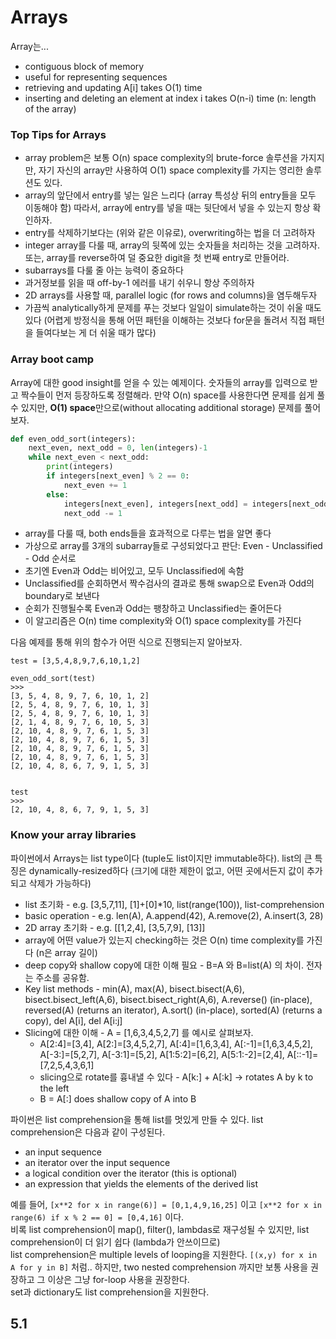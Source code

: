 # Arrays

Array는...
* contiguous block of memory
* useful for representing sequences
* retrieving and updating A[i] takes O(1) time
* inserting and deleting an element at index i takes O(n-i) time (n: length of the array)

### Top Tips for Arrays
* array problem은 보통 O(n) space complexity의 brute-force 솔루션을 가지지만, 자기 자신의 array만 사용하여 O(1) space complexity를 가지는 영리한 솔루션도 있다.
* array의 앞단에서 entry를 넣는 일은 느리다 (array 특성상 뒤의 entry들을 모두 이동해야 함) 따라서, array에 entry를 넣을 때는 뒷단에서 넣을 수 있는지 항상 확인하자.
* entry를 삭제하기보다는 (위와 같은 이유로), overwriting하는 법을 더 고려하자
* integer array를 다룰 때, array의 뒷쪽에 있는 숫자들을 처리하는 것을 고려하자. 또는, array를 reverse하여 덜 중요한 digit을 첫 번째 entry로 만들어라.
* subarrays를 다룰 줄 아는 능력이 중요하다
* 과거정보를 읽을 때 off-by-1 에러를 내기 쉬우니 항상 주의하자
* 2D arrays를 사용할 때, parallel logic (for rows and columns)을 염두해두자
* 가끔씩 analytically하게 문제를 푸는 것보다 일일이 simulate하는 것이 쉬울 때도 있다 (어렵게 방정식을 통해 어떤 패턴을 이해하는 것보다 for문을 돌려서 직접 패턴을 들여다보는 게 더 쉬울 때가 많다)

### Array boot camp
Array에 대한 good insight를 얻을 수 있는 예제이다. 숫자들의 array를 입력으로 받고 짝수들이 먼저 등장하도록 정렬해라. 만약 O(n) space를 사용한다면 문제를 쉽게 풀 수 있지만, **O(1) space**만으로(without allocating additional storage) 문제를 풀어보자.

```python
def even_odd_sort(integers):
    next_even, next_odd = 0, len(integers)-1
    while next_even < next_odd:
        print(integers)
        if integers[next_even] % 2 == 0:
            next_even += 1
        else:
            integers[next_even], integers[next_odd] = integers[next_odd], integers[next_even]
            next_odd -= 1    
```

* array를 다룰 때, both ends들을 효과적으로 다루는 법을 알면 좋다
* 가상으로 array를 3개의 subarray들로 구성되었다고 판단: Even - Unclassified - Odd 순서로
* 초기엔 Even과 Odd는 비어있고, 모두 Unclassified에 속함
* Unclassified를 순회하면서 짝수검사의 결과로 통해 swap으로 Even과 Odd의 boundary로 보낸다
* 순회가 진행될수록 Even과 Odd는 팽창하고 Unclassified는 줄어든다
* 이 알고리즘은 O(n) time complexity와 O(1) space complexity를 가진다

다음 예제를 통해 위의 함수가 어떤 식으로 진행되는지 알아보자.
```
test = [3,5,4,8,9,7,6,10,1,2]

even_odd_sort(test)
>>>
[3, 5, 4, 8, 9, 7, 6, 10, 1, 2]
[2, 5, 4, 8, 9, 7, 6, 10, 1, 3]
[2, 5, 4, 8, 9, 7, 6, 10, 1, 3]
[2, 1, 4, 8, 9, 7, 6, 10, 5, 3]
[2, 10, 4, 8, 9, 7, 6, 1, 5, 3]
[2, 10, 4, 8, 9, 7, 6, 1, 5, 3]
[2, 10, 4, 8, 9, 7, 6, 1, 5, 3]
[2, 10, 4, 8, 9, 7, 6, 1, 5, 3]
[2, 10, 4, 8, 6, 7, 9, 1, 5, 3]


test
>>>
[2, 10, 4, 8, 6, 7, 9, 1, 5, 3]
```

### Know your array libraries
파이썬에서 Arrays는 list type이다 (tuple도 list이지만 immutable하다). list의 큰 특징은 dynamically-resized하다 (크기에 대한 제한이 없고, 어떤 곳에서든지 값이 추가되고 삭제가 가능하다)

* list 초기화 - e.g. [3,5,7,11], [1]+[0]*10, list(range(100)), list-comprehension
* basic operation - e.g. len(A), A.append(42), A.remove(2), A.insert(3, 28)
* 2D array 초기화 - e.g. [[1,2,4], [3,5,7,9], [13]]
* array에 어떤 value가 있는지 checking하는 것은 O(n) time complexity를 가진다 (n은 array 길이)
* deep copy와 shallow copy에 대한 이해 필요 - B=A 와 B=list(A) 의 차이. 전자는 주소를 공유함.
* Key list methods - min(A), max(A), bisect.bisect(A,6), bisect.bisect_left(A,6), bisect.bisect_right(A,6), A.reverse() (in-place), reversed(A) (returns an iterator), A.sort() (in-place), sorted(A) (returns a copy), del A[i], del A[i:j]
* Slicing에 대한 이해 - A = [1,6,3,4,5,2,7] 를 예시로 살펴보자.
   * A[2:4]=[3,4], A[2:]=[3,4,5,2,7], A[:4]=[1,6,3,4], A[:-1]=[1,6,3,4,5,2], A[-3:]=[5,2,7], A[-3:1]=[5,2], A[1:5:2]=[6,2], A[5:1:-2]=[2,4], A[::-1]=[7,2,5,4,3,6,1]
   * slicing으로 rotate를 흉내낼 수 있다 - A[k:] + A[:k] -> rotates A by k to the left
   * B = A[:] does shallow copy of A into B

파이썬은 list comprehension을 통해 list를 멋있게 만들 수 있다. list comprehension은 다음과 같이 구성된다.
  * an input sequence
  * an iterator over the input sequence
  * a logical condition over the iterator (this is optional)
  * an expression that yields the elements of the derived list

예를 들어, `[x**2 for x in range(6)] = [0,1,4,9,16,25]` 이고 `[x**2 for x in range(6) if x % 2 == 0] = [0,4,16]` 이다. <br>
비록 list comprehension이 map(), filter(), lambdas로 재구성될 수 있지만, list comprehension이 더 읽기 쉽다 (lambda가 안쓰이므로) <br>
list comprehension은 multiple levels of looping을 지원한다. `[(x,y) for x in A for y in B]` 처럼.. 하지만, two nested comprehension 까지만 보통 사용을 권장하고 그 이상은 그냥 for-loop 사용을 권장한다. <br>
set과 dictionary도 list comprehension을 지원한다.

## 5.1 

